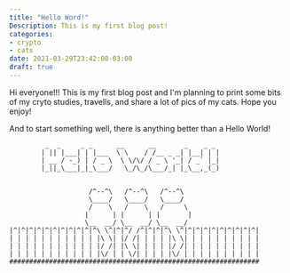 ```yaml
---
title: "Hello Word!"
Description: This is my first blog post!
categories:
- crypto
- cats
date: 2021-03-29T23:42:08-03:00
draft: true
---
```


Hi everyone!!! This is my first blog post and I'm planning to print some bits of my cryto studies, travells, and share a lot of pics of my cats. Hope you enjoy!

<!--more-->

And to start something well, there is anything better than a Hello World!

```
         _  _     _ _      __      __       _    _ _
        | || |___| | |___  \ \    / /__ _ _| |__| | |
        | __ / -_) | / _ \  \ \/\/ / _ \ '_| / _` |_|
        |_||_\___|_|_\___/   \_/\_/\___/_| |_\__,_(_)


                    /^--^\   /^--^\   /^--^\
                    \____/   \____/   \____/
                    /    \   /    \   /     \
                   |      | |      | |       |
                   \__  __/ \__  __/ \__  __/
|^|^|^|^|^|^|^|^|^|^|^\ \^|^|^/ /^|^|^|^\ \^|^|^|^|^|^|^|^|^|^|
| | | | | | | | | | | |\ \| |/ /| | | | |\ \| | | | | | | | | |
| | | | | | | | | | | |/ /| |\ \| | | | |/ /| | | | | | | | | |
| | | | | | | | | | | |\/ | | \/| | | | |\/ | | | | | | | | | |
###############################################################
```